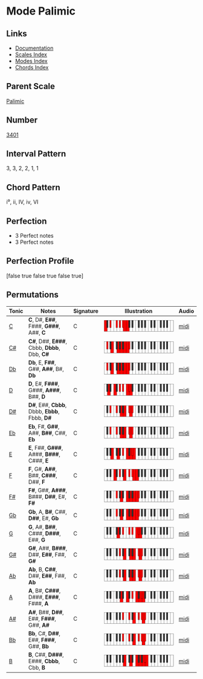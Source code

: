 # Mode Palimic

## Links

- [Documentation](index.md)
- [Scales Index](Scales.md)
- [Modes Index](Modes.md)
- [Chords Index](Chords.md)

## Parent Scale

[Palimic](ScalePalimic.md)

## Number

[3401](https://ianring.com/musictheory/scales/3401)

## Interval Pattern

3, 3, 2, 2, 1, 1

## Chord Pattern

i⁰, ii, IV, iv, VI

## Perfection

- 3 Perfect notes
- 3 Perfect notes

## Perfection Profile

[false true false true false true]

## Permutations

| Tonic | Notes | Signature | Illustration | Audio |
|-------|-------|-----------|--------------|-------|
| [C](ModeCNaturalPalimic.md) | **C**, D#, **E##**, F###, **G###**, A##, **C** | C | ![CNaturalPalimic](ModeCNaturalPalimic.png) | [midi](https://github.com/edipermadi/music/blob/main/docs/ModeCNaturalPalimic.mid?raw=true) |
| [C#](ModeCSharpPalimic.md) | **C#**, D##, **E###**, Cbbb, **Dbbb**, Dbb, **C#** | C | ![CSharpPalimic](ModeCSharpPalimic.png) | [midi](https://github.com/edipermadi/music/blob/main/docs/ModeCSharpPalimic.mid?raw=true) |
| [Db](ModeDFlatPalimic.md) | **Db**, E, **F##**, G##, **A##**, B#, **Db** | C | ![DFlatPalimic](ModeDFlatPalimic.png) | [midi](https://github.com/edipermadi/music/blob/main/docs/ModeDFlatPalimic.mid?raw=true) |
| [D](ModeDNaturalPalimic.md) | **D**, E#, **F###**, G###, **A###**, B##, **D** | C | ![DNaturalPalimic](ModeDNaturalPalimic.png) | [midi](https://github.com/edipermadi/music/blob/main/docs/ModeDNaturalPalimic.mid?raw=true) |
| [D#](ModeDSharpPalimic.md) | **D#**, E##, **Cbbb**, Dbbb, **Ebbb**, Fbbb, **D#** | C | ![DSharpPalimic](ModeDSharpPalimic.png) | [midi](https://github.com/edipermadi/music/blob/main/docs/ModeDSharpPalimic.mid?raw=true) |
| [Eb](ModeEFlatPalimic.md) | **Eb**, F#, **G##**, A##, **B##**, C##, **Eb** | C | ![EFlatPalimic](ModeEFlatPalimic.png) | [midi](https://github.com/edipermadi/music/blob/main/docs/ModeEFlatPalimic.mid?raw=true) |
| [E](ModeENaturalPalimic.md) | **E**, F##, **G###**, A###, **B###**, C###, **E** | C | ![ENaturalPalimic](ModeENaturalPalimic.png) | [midi](https://github.com/edipermadi/music/blob/main/docs/ModeENaturalPalimic.mid?raw=true) |
| [F](ModeFNaturalPalimic.md) | **F**, G#, **A##**, B##, **C###**, D##, **F** | C | ![FNaturalPalimic](ModeFNaturalPalimic.png) | [midi](https://github.com/edipermadi/music/blob/main/docs/ModeFNaturalPalimic.mid?raw=true) |
| [F#](ModeFSharpPalimic.md) | **F#**, G##, **A###**, B###, **D##**, E#, **F#** | C | ![FSharpPalimic](ModeFSharpPalimic.png) | [midi](https://github.com/edipermadi/music/blob/main/docs/ModeFSharpPalimic.mid?raw=true) |
| [Gb](ModeGFlatPalimic.md) | **Gb**, A, **B#**, C##, **D##**, E#, **Gb** | C | ![GFlatPalimic](ModeGFlatPalimic.png) | [midi](https://github.com/edipermadi/music/blob/main/docs/ModeGFlatPalimic.mid?raw=true) |
| [G](ModeGNaturalPalimic.md) | **G**, A#, **B##**, C###, **D###**, E##, **G** | C | ![GNaturalPalimic](ModeGNaturalPalimic.png) | [midi](https://github.com/edipermadi/music/blob/main/docs/ModeGNaturalPalimic.mid?raw=true) |
| [G#](ModeGSharpPalimic.md) | **G#**, A##, **B###**, D##, **E##**, F##, **G#** | C | ![GSharpPalimic](ModeGSharpPalimic.png) | [midi](https://github.com/edipermadi/music/blob/main/docs/ModeGSharpPalimic.mid?raw=true) |
| [Ab](ModeAFlatPalimic.md) | **Ab**, B, **C##**, D##, **E##**, F##, **Ab** | C | ![AFlatPalimic](ModeAFlatPalimic.png) | [midi](https://github.com/edipermadi/music/blob/main/docs/ModeAFlatPalimic.mid?raw=true) |
| [A](ModeANaturalPalimic.md) | **A**, B#, **C###**, D###, **E###**, F###, **A** | C | ![ANaturalPalimic](ModeANaturalPalimic.png) | [midi](https://github.com/edipermadi/music/blob/main/docs/ModeANaturalPalimic.mid?raw=true) |
| [A#](ModeASharpPalimic.md) | **A#**, B##, **D##**, E##, **F###**, G##, **A#** | C | ![ASharpPalimic](ModeASharpPalimic.png) | [midi](https://github.com/edipermadi/music/blob/main/docs/ModeASharpPalimic.mid?raw=true) |
| [Bb](ModeBFlatPalimic.md) | **Bb**, C#, **D##**, E##, **F###**, G##, **Bb** | C | ![BFlatPalimic](ModeBFlatPalimic.png) | [midi](https://github.com/edipermadi/music/blob/main/docs/ModeBFlatPalimic.mid?raw=true) |
| [B](ModeBNaturalPalimic.md) | **B**, C##, **D###**, E###, **Cbbb**, Cbb, **B** | C | ![BNaturalPalimic](ModeBNaturalPalimic.png) | [midi](https://github.com/edipermadi/music/blob/main/docs/ModeBNaturalPalimic.mid?raw=true) |
